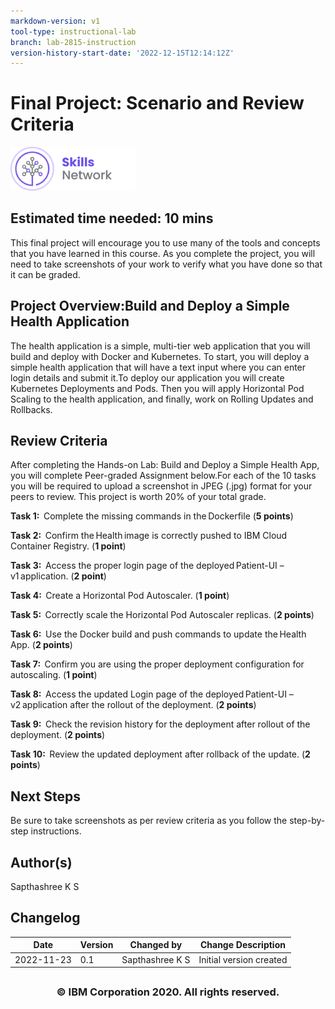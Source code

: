 ```yaml
---
markdown-version: v1
tool-type: instructional-lab
branch: lab-2815-instruction
version-history-start-date: '2022-12-15T12:14:12Z'
---
```

# Final Project: Scenario and Review Criteria

<img src="/images/IDSN-logo.png" width="200" alt="cognitiveclass.ai logo"  />

##

## **Estimated time needed:** 10 mins

This final project will encourage you to use many of the tools and concepts that you have learned in this course. As you complete the project, you will need to take screenshots of your work to verify what you have done so that it can be graded. 

## Project Overview:Build and Deploy a Simple Health Application

The health application is a simple, multi-tier web application that you will build and deploy with Docker and Kubernetes. To start, you will deploy a simple health application that will have a text input where you can enter login details and submit it.To deploy our application you will create Kubernetes Deployments and Pods. Then you will apply Horizontal Pod Scaling to the health application, and finally, work on Rolling Updates and Rollbacks.

## Review Criteria

After completing the Hands-on Lab: Build and Deploy a Simple Health App, you will complete Peer-graded Assignment below.For each of the 10 tasks you will be required to upload a screenshot in JPEG (.jpg) format for your peers to review. This project is worth 20% of your total grade.
  
**Task 1:**  Complete the missing commands in the Dockerfile (**5 points**)

**Task 2:**  Confirm the Health image is correctly pushed to IBM Cloud Container Registry. (**1 point**)

**Task 3:**  Access the proper login page of the deployed Patient-UI – v1 application. (**2 point**)

**Task 4:**  Create a Horizontal Pod Autoscaler. (**1 point**)

**Task 5:**  Correctly scale the Horizontal Pod Autoscaler replicas. (**2 points**)

**Task 6:**  Use the Docker build and push commands to update the Health App. (**2 points**)

**Task 7:**  Confirm you are using the proper deployment configuration for autoscaling. (**1 point**)

**Task 8:**  Access the updated Login page of the deployed Patient-UI – v2 application after the rollout of the deployment. (**2 points**)

**Task 9:**  Check the revision history for the deployment after rollout of the deployment. (**2 points**)

**Task 10:**  Review the updated deployment after rollback of the update. (**2 points**)

## Next Steps
Be sure to take screenshots as per review criteria as you follow the step-by-step instructions.

## Author(s)
Sapthashree K S

## Changelog
| Date | Version | Changed by | Change Description |
|------|--------|--------|---------|
| 2022-11-23 | 0.1 | Sapthashree K S | Initial version created |

## <h3 align="center"> © IBM Corporation 2020. All rights reserved. <h3/>


